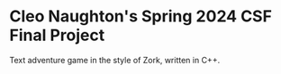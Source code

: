 # Cleo Naughton's Spring 2024 CSF Final Project

Text adventure game in the style of Zork, written in C++.
